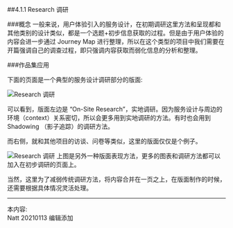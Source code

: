 ##4.1.1 Research 调研


###概念
一般来说，用户体验引入的服务设计，在初期调研这里方法和呈现都和其他类别的设计类似，都是一个选题+初步信息获取的过程。但是由于用户体验的内容会进一步通过 Journey Map 进行整理，所以在这个类型的项目中我们需要在开篇强调自己的调查过程，即只强调内容获取而弱化信息的分析和整理。



###作品集应用

下面的页面是一个典型的服务设计调研部分的版面:  

![Research 调研](http://kitpic.makebi.net/2021/uedsd_02.jpg)

可以看到，版面左边是 “On-Site Research”，实地调研。因为服务设计与周边的环境（context）关系密切，所以会更多用到实地调研的方法。有时也会用到 Shadowing （影子追踪）的调研方法。

而右侧，就和其他项目的访谈、问卷等类似，这里的版面仅仅是个例子。

![Research 调研](http://kitpic.makebi.net/2021/uedsd_03.jpg)
上图是另外一种版面表现方法，更多的图表和调研方法都可以加入在初步调研的页面上。


当然，这里为了减弱传统调研方法，将内容合并在一页之上，在版面制作的时候，还需要根据具体情况灵活处理。

---
本内容:  
Natt 20210113 编辑添加
